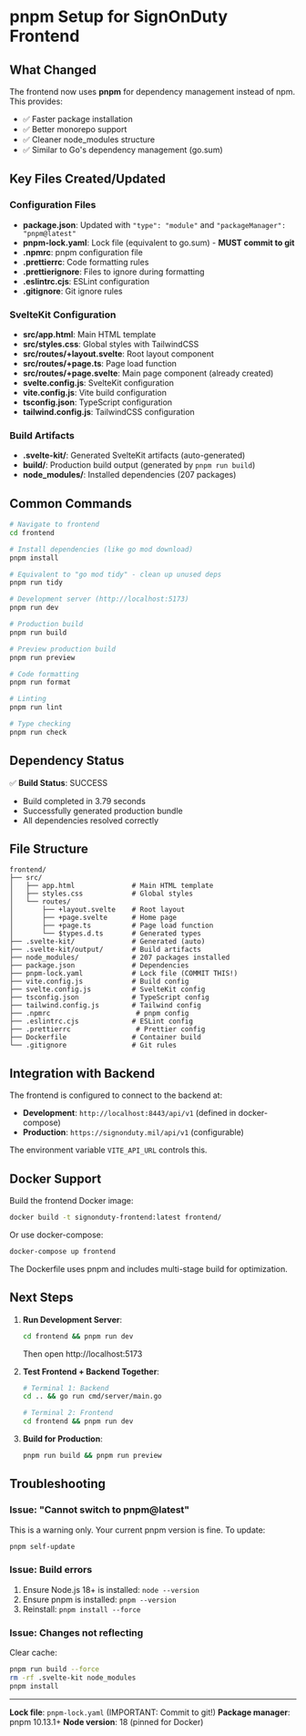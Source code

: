 # pnpm Setup for SignOnDuty Frontend

## What Changed

The frontend now uses **pnpm** for dependency management instead of npm. This provides:
- ✅ Faster package installation
- ✅ Better monorepo support
- ✅ Cleaner node_modules structure
- ✅ Similar to Go's dependency management (go.sum)

## Key Files Created/Updated

### Configuration Files
- **package.json**: Updated with `"type": "module"` and `"packageManager": "pnpm@latest"`
- **pnpm-lock.yaml**: Lock file (equivalent to go.sum) - **MUST commit to git**
- **.npmrc**: pnpm configuration file
- **.prettierrc**: Code formatting rules
- **.prettierignore**: Files to ignore during formatting
- **.eslintrc.cjs**: ESLint configuration
- **.gitignore**: Git ignore rules

### SvelteKit Configuration
- **src/app.html**: Main HTML template
- **src/styles.css**: Global styles with TailwindCSS
- **src/routes/+layout.svelte**: Root layout component
- **src/routes/+page.ts**: Page load function
- **src/routes/+page.svelte**: Main page component (already created)
- **svelte.config.js**: SvelteKit configuration
- **vite.config.js**: Vite build configuration
- **tsconfig.json**: TypeScript configuration
- **tailwind.config.js**: TailwindCSS configuration

### Build Artifacts
- **.svelte-kit/**: Generated SvelteKit artifacts (auto-generated)
- **build/**: Production build output (generated by `pnpm run build`)
- **node_modules/**: Installed dependencies (207 packages)

## Common Commands

```bash
# Navigate to frontend
cd frontend

# Install dependencies (like go mod download)
pnpm install

# Equivalent to "go mod tidy" - clean up unused deps
pnpm run tidy

# Development server (http://localhost:5173)
pnpm run dev

# Production build
pnpm run build

# Preview production build
pnpm run preview

# Code formatting
pnpm run format

# Linting
pnpm run lint

# Type checking
pnpm run check
```

## Dependency Status

✅ **Build Status**: SUCCESS
- Build completed in 3.79 seconds
- Successfully generated production bundle
- All dependencies resolved correctly

## File Structure

```
frontend/
├── src/
│   ├── app.html              # Main HTML template
│   ├── styles.css            # Global styles
│   └── routes/
│       ├── +layout.svelte    # Root layout
│       ├── +page.svelte      # Home page
│       ├── +page.ts          # Page load function
│       └── $types.d.ts       # Generated types
├── .svelte-kit/              # Generated (auto)
├── .svelte-kit/output/       # Build artifacts
├── node_modules/             # 207 packages installed
├── package.json              # Dependencies
├── pnpm-lock.yaml            # Lock file (COMMIT THIS!)
├── vite.config.js            # Build config
├── svelte.config.js          # SvelteKit config
├── tsconfig.json             # TypeScript config
├── tailwind.config.js        # Tailwind config
├── .npmrc                     # pnpm config
├── .eslintrc.cjs             # ESLint config
├── .prettierrc                # Prettier config
├── Dockerfile                # Container build
└── .gitignore                # Git rules
```

## Integration with Backend

The frontend is configured to connect to the backend at:
- **Development**: `http://localhost:8443/api/v1` (defined in docker-compose)
- **Production**: `https://signonduty.mil/api/v1` (configurable)

The environment variable `VITE_API_URL` controls this.

## Docker Support

Build the frontend Docker image:
```bash
docker build -t signonduty-frontend:latest frontend/
```

Or use docker-compose:
```bash
docker-compose up frontend
```

The Dockerfile uses pnpm and includes multi-stage build for optimization.

## Next Steps

1. **Run Development Server**:
   ```bash
   cd frontend && pnpm run dev
   ```
   Then open http://localhost:5173

2. **Test Frontend + Backend Together**:
   ```bash
   # Terminal 1: Backend
   cd .. && go run cmd/server/main.go

   # Terminal 2: Frontend
   cd frontend && pnpm run dev
   ```

3. **Build for Production**:
   ```bash
   pnpm run build && pnpm run preview
   ```

## Troubleshooting

### Issue: "Cannot switch to pnpm@latest"
This is a warning only. Your current pnpm version is fine. To update:
```bash
pnpm self-update
```

### Issue: Build errors
1. Ensure Node.js 18+ is installed: `node --version`
2. Ensure pnpm is installed: `pnpm --version`
3. Reinstall: `pnpm install --force`

### Issue: Changes not reflecting
Clear cache:
```bash
pnpm run build --force
rm -rf .svelte-kit node_modules
pnpm install
```

---

**Lock file**: `pnpm-lock.yaml` (IMPORTANT: Commit to git!)
**Package manager**: pnpm 10.13.1+
**Node version**: 18 (pinned for Docker)
